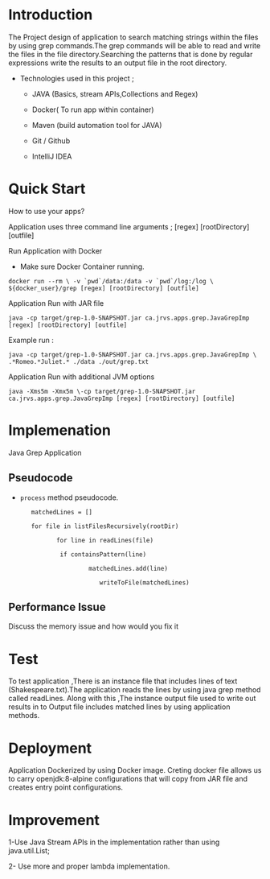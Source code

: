 
# Introduction
The Project design of application to search matching strings within the files by using grep commands.The grep commands will be able to read and write the files
in the file directory.Searching the patterns that is done by regular expressions write the results to an output file in the root directory.

- Technologies used in this project ;

    - JAVA (Basics, stream APIs,Collections and Regex)

    - Docker( To run app within container)

    - Maven (build automation tool for JAVA)

    - Git / Github 

    - IntelliJ IDEA     



# Quick Start
How to use your apps?

Application uses three command line arguments ; [regex] [rootDirectory] [outfile] 

Run Application with Docker

- Make sure Docker Container running.

``` docker run --rm \ -v `pwd`/data:/data -v `pwd`/log:/log \ ${docker_user}/grep [regex] [rootDirectory] [outfile] ```

Application Run with JAR file 

``` java -cp target/grep-1.0-SNAPSHOT.jar ca.jrvs.apps.grep.JavaGrepImp [regex] [rootDirectory] [outfile] ```

Example run :

```java -cp target/grep-1.0-SNAPSHOT.jar ca.jrvs.apps.grep.JavaGrepImp \ .*Romeo.*Juliet.* ./data ./out/grep.txt```

Application Run with additional JVM options

``` java -Xms5m -Xmx5m \-cp target/grep-1.0-SNAPSHOT.jar ca.jrvs.apps.grep.JavaGrepImp [regex] [rootDirectory] [outfile] ```


# Implemenation

Java Grep Application 

## Pseudocode

- `process` method pseudocode.

  
         matchedLines = []
        
         for file in listFilesRecursively(rootDir)
      
                for line in readLines(file)
                
                 if containsPattern(line)
                 
                         matchedLines.add(line)
                         
                            writeToFile(matchedLines)



## Performance Issue

Discuss the memory issue and how would you fix it

# Test

To test application ,There is an instance file that includes lines of text (Shakespeare.txt).The application reads the lines by using java grep method called readLines. Along with this ,The instance output file used to write out results in to Output file includes matched lines by using application methods.


# Deployment

Application Dockerized by using Docker image. Creting docker file allows us to carry openjdk:8-alpine configurations that will copy from JAR file and creates entry point configurations.


# Improvement

1-Use Java Stream APIs in the implementation rather than using java.util.List;

2- Use more and proper lambda implementation.



